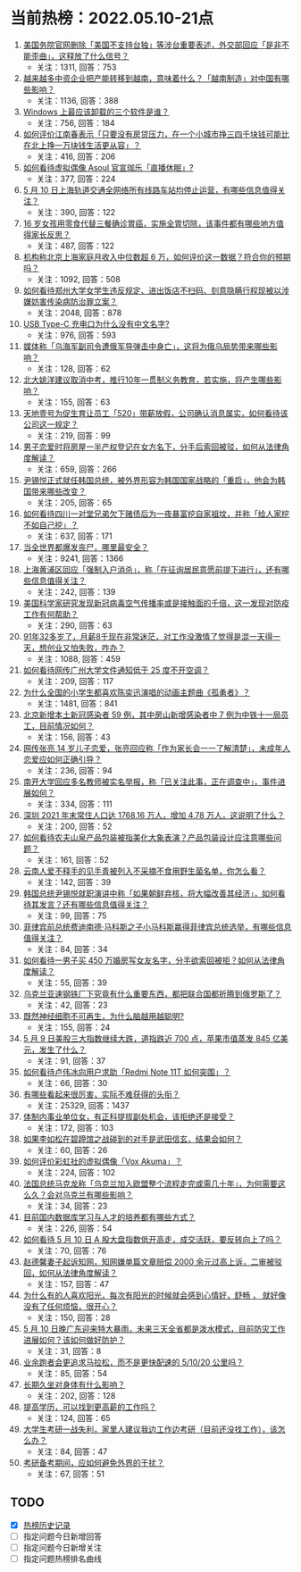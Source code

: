 # 当前热榜：2022.05.10-21点
1. [美国务院官网删除「美国不支持台独」等涉台重要表述，外交部回应「是非不能歪曲」，这释放了什么信号？](https://www.zhihu.com/question/532132763)
    * 关注：1311, 回答：753
2. [越来越多中资企业把产能转移到越南，意味着什么？「越南制造」对中国有哪些影响？](https://www.zhihu.com/question/531975821)
    * 关注：1136, 回答：388
3. [Windows 上最应该卸载的三个软件是谁？](https://www.zhihu.com/question/531532401)
    * 关注：756, 回答：184
4. [如何评价江南春表示「只要没有房贷压力，在一个小城市挣三四千块钱可能比在北上挣一万块钱生活更从容」？](https://www.zhihu.com/question/532091127)
    * 关注：416, 回答：206
5. [如何看待虚拟偶像 Asoul 官宣珈乐「直播休眠」?](https://www.zhihu.com/question/532153537)
    * 关注：377, 回答：224
6. [5 月 10 日上海轨道交通全网络所有线路车站均停止运营，有哪些信息值得关注？](https://www.zhihu.com/question/532118418)
    * 关注：390, 回答：122
7. [16 岁女孩用零食代替三餐确诊胃癌，实施全胃切除，该事件都有哪些地方值得家长反思？](https://www.zhihu.com/question/531772538)
    * 关注：487, 回答：122
8. [机构称北京上海家庭月收入中位数超 6 万，如何评价这一数据？符合你的预期吗？](https://www.zhihu.com/question/532086367)
    * 关注：1092, 回答：508
9. [如何看待郑州大学女学生违反规定、进出饭店不扫码、刻意隐瞒行程现被以涉嫌妨害传染病防治罪立案？](https://www.zhihu.com/question/531659406)
    * 关注：2048, 回答：878
10. [USB Type-C 充电口为什么没有中文名字?](https://www.zhihu.com/question/483019525)
    * 关注：976, 回答：593
11. [媒体称「乌海军副司令遭俄军导弹击中身亡」，这将为俄乌局势带来哪些影响？](https://www.zhihu.com/question/532158607)
    * 关注：128, 回答：62
12. [北大姚洋建议取消中考，推行10年一贯制义务教育，若实施，将产生哪些影响？](https://www.zhihu.com/question/532096146)
    * 关注：155, 回答：63
13. [天地壹号为促生育让员工「520」带薪放假，公司确认消息属实，如何看待该公司这一规定？](https://www.zhihu.com/question/532002711)
    * 关注：219, 回答：99
14. [男子恋爱时将房屋一半产权登记在女方名下，分手后索回被驳，如何从法律角度解读？](https://www.zhihu.com/question/531987022)
    * 关注：659, 回答：266
15. [尹锡悦正式就任韩国总统，被外界形容为韩国国家战略的「重启」，他会为韩国带来哪些改变？](https://www.zhihu.com/question/532110553)
    * 关注：205, 回答：65
16. [如何看待四川一对堂兄弟欠下赌债后为一夜暴富挖自家祖坟，并称「给人家挖不如自己挖」？](https://www.zhihu.com/question/532080196)
    * 关注：637, 回答：171
17. [当全世界都爆发丧尸，哪里最安全？](https://www.zhihu.com/question/64232240)
    * 关注：9241, 回答：1366
18. [上海黄浦区回应「强制入户消杀」，称「在征询居民意愿前提下进行」，还有哪些信息值得关注？](https://www.zhihu.com/question/532139369)
    * 关注：242, 回答：139
19. [美国科学家研究发现新冠病毒空气传播率或是接触面的千倍，这一发现对防疫工作有何帮助？](https://www.zhihu.com/question/532083514)
    * 关注：290, 回答：63
20. [91年32多岁了，月薪8千现在非常迷茫，对工作没激情了觉得是混一天得一天，想创业又怕失败，咋办？](https://www.zhihu.com/question/532075159)
    * 关注：1088, 回答：459
21. [如何看待网传广州大学文件通知低于 25 度不开空调？](https://www.zhihu.com/question/531931426)
    * 关注：209, 回答：117
22. [为什么全国的小学生都喜欢陈奕迅演唱的动画主题曲《孤勇者》？](https://www.zhihu.com/question/524618865)
    * 关注：1481, 回答：841
23. [北京新增本土新冠感染者 59 例，其中房山新增感染者中 7 例为中铁十一局员工，目前情况如何？](https://www.zhihu.com/question/532150709)
    * 关注：156, 回答：43
24. [网传张亮 14 岁儿子恋爱，张亮回应称「作为家长会一一了解清楚」，未成年人恋爱应如何正确引导？](https://www.zhihu.com/question/532030415)
    * 关注：236, 回答：94
25. [南开大学回应多名教师被实名举报，称「已关注此事，正在调查中」，事件进展如何？](https://www.zhihu.com/question/532128258)
    * 关注：334, 回答：111
26. [深圳 2021 年末常住人口达 1768.16 万人，增加 4.78 万人，这说明了什么？](https://www.zhihu.com/question/531812568)
    * 关注：200, 回答：52
27. [如何看待农夫山泉产品包装被指美化大象表演？产品包装设计应注意哪些问题？](https://www.zhihu.com/question/532084554)
    * 关注：161, 回答：52
28. [云南人爱不释手的见手青被列入不采摘不食用野生菌名单，你怎么看？](https://www.zhihu.com/question/531770045)
    * 关注：142, 回答：39
29. [韩国总统尹锡悦就职演讲中称「如果朝鲜弃核，将大幅改善其经济」，如何看待其发言？还有哪些信息值得关注？](https://www.zhihu.com/question/532122867)
    * 关注：99, 回答：75
30. [菲律宾前总统费迪南德·马科斯之子小马科斯赢得菲律宾总统选举，有哪些信息值得关注？](https://www.zhihu.com/question/532085058)
    * 关注：84, 回答：34
31. [如何看待一男子买 450 万婚房写女友名字，分手欲索回被拒？如何从法律角度解读？](https://www.zhihu.com/question/532082261)
    * 关注：55, 回答：39
32. [乌克兰亚速钢铁厂下究竟有什么重要东西，都把联合国都折腾到俄罗斯了？](https://www.zhihu.com/question/530142004)
    * 关注：42, 回答：23
33. [既然神经细胞不可再生，为什么脑越用越聪明?](https://www.zhihu.com/question/531806322)
    * 关注：155, 回答：24
34. [5 月 9 日美股三大指数继续大跌，道指跌近 700 点，苹果市值蒸发 845 亿美元，发生了什么？](https://www.zhihu.com/question/532079182)
    * 关注：91, 回答：37
35. [如何看待卢伟冰向用户求助「Redmi Note 11T 如何突围」？](https://www.zhihu.com/question/531877106)
    * 关注：66, 回答：30
36. [有哪些看起来很厉害，实际不难获得的头衔？](https://www.zhihu.com/question/28619328)
    * 关注：25329, 回答：1437
37. [体制内事业单位女，有正科提拔副处机会，该拒绝还是接受？](https://www.zhihu.com/question/523658476)
    * 关注：172, 回答：103
38. [如果李如松在碧蹄馆之战碰到的对手是武田信玄，结果会如何？](https://www.zhihu.com/question/53387441)
    * 关注：60, 回答：26
39. [如何评价彩虹社的虚拟偶像「Vox Akuma」？](https://www.zhihu.com/question/508424194)
    * 关注：224, 回答：102
40. [法国总统马克龙称「乌克兰加入欧盟整个流程走完或需几十年」，为何需要这么久？会对乌克兰有哪些影响？](https://www.zhihu.com/question/532094473)
    * 关注：34, 回答：23
41. [目前国内数据库学习与人才的培养都有哪些方式？](https://www.zhihu.com/question/532142039)
    * 关注：226, 回答：54
42. [如何看待 5 月 10 日 A 股大盘指数低开高走，成交活跃，要反转向上了吗？](https://www.zhihu.com/question/532134518)
    * 关注：70, 回答：76
43. [赵德馨妻子起诉知网，知网嫌单篇文章赔偿 2000 余元过高上诉，二审被驳回，如何从法律角度解读？](https://www.zhihu.com/question/531971052)
    * 关注：157, 回答：47
44. [为什么有的人喜欢阳光，每次有阳光的时候就会感到心情好，舒畅 ， 就好像没有了任何烦恼，很开心？](https://www.zhihu.com/question/431730365)
    * 关注：150, 回答：28
45. [5 月 10 日晚广东迎来特大暴雨，未来三天全省都是泼水模式，目前防灾工作进展如何？该如何做好防护？](https://www.zhihu.com/question/531886319)
    * 关注：31, 回答：8
46. [业余跑者会更追求马拉松，而不是更快配速的 5/10/20 公里吗？](https://www.zhihu.com/question/528240088)
    * 关注：85, 回答：54
47. [长期久坐对身体有什么影响？](https://www.zhihu.com/question/509146277)
    * 关注：202, 回答：128
48. [提高学历，可以找到更高薪的工作吗？](https://www.zhihu.com/question/531722994)
    * 关注：124, 回答：65
49. [大学生考研一战失利，家里人建议我边工作边考研（目前还没找工作），该怎么办？](https://www.zhihu.com/question/531680664)
    * 关注：84, 回答：47
50. [考研备考期间，应如何避免外界的干扰？](https://www.zhihu.com/question/531960705)
    * 关注：67, 回答：51
## TODO
* [x] [热榜历史记录](hot_history/AllHot.md)
* [ ] 指定问题今日新增回答
* [ ] 指定问题今日新增关注
* [ ] 指定问题热榜排名曲线
